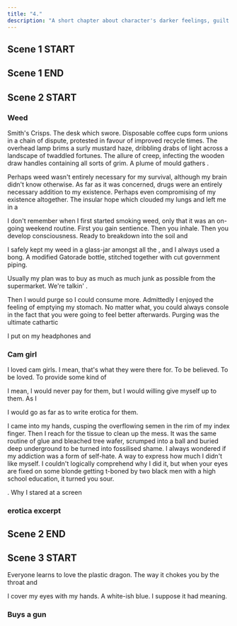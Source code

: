 ```yaml
---
title: "4."
description: "A short chapter about character's darker feelings, guilt he feels, weed addiction, cam girl, buys a gun online."
---
```


## Scene 1 START

<!--
### Self-perceived reality - enthralling

"Moderately entertaining." Tonight's obligations are being delivered pro-rata in a cheerless harmony of subversive glee, as these words drag themselves miserably along a serrated tarmac of circular needles and profane blather. Dead. Dead. Dead. Like the Dead Recurved Skunk of St. Nicholas' grave, which lies on it's belly in the tall notched grass besides the knurled quandry grasping at it's toes, sneaking itself scalloped into the vice of your dreams. Cheeky in an attempt to tell a misplaced joke about the inequality of nuts. Hilarious. You laugh. The crowd applauses. The Skunk receives enough misplaced attention to stave off suicide for one more night. The after party is wild. What a great day for comedy.

Victorian mal-la-la-laise. Oh dear. The scant face behind the ceiling snarls in grave fashion, hushing at the feint tapper of lovely's past. "Does the knife hurt, sweetie? Can you feel it grasp at your pain? Do you need it slightly closer to the EDGE of your heart so you can SATIRISE my maltreatment!?" I wasn't quite sure what to think of the haste pleasantries being thrown my way, unrecoverable in the thick unease, permeating through my velvet angular plea. "My compliments to the chef!", I thought rather aimlessly, as I poured myself another glass of wine, confining myself to the tight pre-occupied spaces of my mind. A fallous attempt to withdraw my arrival from the world, where in a sudden snap of attention, I decide to embark my riches into the fabulous nooks and crannies of insecurity's eroded retreat. Cyclical cycle. Delicious tampoon.

"Yes, sour grapes make for a chaffy treat," as the tip of my nose comes in close contact with the vast sea of wine in my glass, tipping ever-so slightly onto the pitter-patter of the Crimean rug below. Accomplice to the delicate spine which hunches over it's desk without query, examining the shades of misconfigured lamp along the damp cold walls supporting it's fine intrepidation into the literary foray of one's own imagination. Sheets of paper describing mounds of ill-defined taste, blooming into a river of non-fluent diaspora. There's something disturbing going on, something illegitimate brewing in my mind. Infected by a coarse undertone of heightened anxiety, attempting to hijack my neurons with an uncanny chatter, musing over the wrinkles and follicles leeching from my face and into my skin.

It's apparent there's trouble. A whole defeated Skunk of trouble. A vial of fear, swallowed in whole. I am fear. I am vial. Afraid of the thought and the orient. Afraid of himself. Unrecognisable in his own flesh and blood. Torn straight from an antiquated book of whimsical lies, concocted with a magical staff of lyrical deception. The words. My pen. Our lies. It sighs. Goodbye. The glass is not real. The wine cannot be located. The desk has no form. I am alone in my room. Perched upon my bed. Contorted in writhe. Blanketed by a surreal emptiness that cannot be reasoned with. Mired in a vanishing falseness. A passing moment through the vast openness of time. Maintaining it's distance with your soul. It's ever-reaching permissiveness, offering genuine refuge. "Come with me," it whispers, holding your hand like an innocent child guiding you through a magical forest of fairies and otma. "I promise I don't bite." It's all-alluring connection, pinching you with a quaint slap of tactile aversion. A poor vulgarization of petty self-love, disguised as a romantic escapade into the cannular reverberations slamming your ear. Shut up and taste the blather. Hockey puck.

I wondered to myself. Depleted in my struggle. Enthralled by the gristle of my chin, scraping against the crumpled linen sheets shrouding the glob of human sinew supporting my worldly disenchantment. I look up from the below the covers and into the charm of my youth. 10:20am. That couldn't have been good for the kidneys. The yupies are unimpressed. I will be sacrificed. My death, to be celebrated post-breakfast. My body, to be merged into society like oxidised gum, found on the intangible underside of a train station bench. A permanent waste to be clamored with rubber gloves. Hard n' gunky. Friday's mistake. I shake off the protruding dread with a muddy sigh, as I attempt to pull the sheets from under my body. It was no use. My arms had become planks, sunk inside the gelatine goop that was my resolve. I was liar.

### Talk about guilt

Maybe I felt guilt over the way I treated my mother. Tidal in the equal parts anger, sadness and shame, stabbing me senseless in an abundant free-for-all of rape and violence. Trampling upon my ability to amend, engaging in a visicious civil war of pretend. A bloody triangle of equal equivalence, fumbling it's way through into the drull beat of my heart. Throbbing in a quaint requiem of on-going misery, ripping and pulling my star-studded torso with the actions of my past. Sometimes, it felt as if I granted myself permission to be an awful person. To express how little I could care as a human being. To allow myself to become so absolutely consumed in hatred, that it probably deserved it's own name. A hatred which was so certain in my own mind, yet so far from how I was feeling in this moment. I wasn't even sure why I hated my mother so much, only that I knew the pain and judgement that I felt from her was real. Some would say, alive. The hurt which shoved it's precious little fingers into my pie and left me vomitting all over myself in an episode of gastro. My anger and sorrow, nothing more than an immediate reaction to the tumor I recognised as a blight on this earth. I was the self-righteous donkey.

In a lot of ways, my overwhelming hatred for my mother was nothing more than a state of mind which my brain had been trained to default to. Like when a child sighs at the thought of doing homework, I simply wanted to use her face as a rake to comfort the rocks in my patio. Thankfully, these particular rocks have been known to contain abundant feng-shui, a detail I'm sure her face would delight. I pick myself up from my bed and make my way to the bathroom, poking the skin of my naked body in the shape of a pea. Gasping in front of the mirror. Short of breath. Hopelessly suffocating in what little I knew about myself. Faltering it's signal in overlapping patterns. Perhaps my body was attempting to physically cry. To express how little it wanted to live. Perhaps I'd simply feel better after a wake n' bake. Yeah. That's what I needed. It was time to degrade.

-->

## Scene 1 END

####

## Scene 2 START

### Weed

Smith's Crisps. The desk which swore. Disposable coffee cups form unions in a chain of dispute, protested in favour of improved recycle times. The overhead lamp brims a surly mustard haze, dribbling drabs of light across a landscape of twaddled fortunes. The allure of creep, infecting the wooden draw handles containing all sorts of grim. A plume of mould gathers .

Perhaps weed wasn't entirely necessary for my survival, although my brain didn't know otherwise. As far as it was concerned, drugs were an entirely necessary addition to my existence. Perhaps even compromising of my existence altogether. The insular hope which clouded my lungs and left me in a

I don't remember when I first started smoking weed, only that it was an on-going weekend routine. First you gain sentience. Then you inhale. Then you develop consciousness. Ready to breakdown into the soil and 

I safely kept my weed in a glass-jar amongst all the , and I always used a bong. A modified Gatorade bottle, stitched together with cut government piping.


Usually my plan was to buy as much as much junk as possible from the supermarket. We're talkin' .

Then I would purge so I could consume more. Admittedly I enjoyed the feeling of emptying my stomach. No matter what, you could always console in the fact that you were going to feel better afterwards. Purging was the ultimate cathartic

I put on my headphones and



### Cam girl

I loved cam girls. I mean, that's what they were there for. To be believed. To be loved. To provide some kind of

I mean, I would never pay for them, but I would willing give myself up to them.
As I



I would go as far as to write erotica for them.

I came into my hands, cusping the overflowing semen in the rim of my index finger. Then I reach for the tissue to clean up the mess. It was the same routine of glue and bleached tree wafer, scrumped into a ball and buried deep underground to be turned into fossilised shame. I always wondered if my addiction was a form of self-hate. A way to express how much I didn't like myself. I couldn't logically comprehend why I did it, but when your eyes are fixed on some blonde getting t-boned by two black men with a high school education, it turned you sour.

. Why I stared at a screen

### erotica excerpt







## Scene 2 END

####

## Scene 3 START

Everyone learns to love the plastic dragon. The way it chokes you by the throat and

I cover my eyes with my hands. A white-ish blue. I suppose it had meaning.

### Buys a gun

##